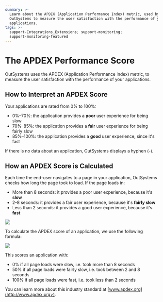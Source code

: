 ```yaml
---
summary: >-
  Learn about the APDEX (Application Performance Index) metric, used by
  OutSystems to measure the user satisfaction with the performance of your
  applications.
tags: >-
  support-Integrations_Extensions; support-monitoring; 
  support-monitoring-featured
---
```


# The APDEX Performance Score

OutSystems uses the APDEX \(Application Performance Index\) metric, to measure the user satisfaction with the performance of your applications.

## How to Interpret an APDEX Score

Your applications are rated from 0% to 100%:

* 0%–70%:  the application provides a **poor** user experience for being slow
* 70%–85%: the application provides a **fair** user experience for being fairly slow
* 85%–100%: the application provides a **good** user experience, since it's fast

If there is no data about an application, OutSystems displays a hyphen \(-\).

## How an APDEX Score is Calculated

Each time the end-user navigates to a page in your application, OutSystems checks how long the page took to load. If the page loads in:

* More than 8 seconds: it provides a poor user experience, because it's **slow**
* 2–8 seconds: it provides a fair user experience, because it's **fairly slow**
* Less than 2 seconds: it provides a good user experience, because it's **fast**

![](../../../.gitbook/assets/the-apdex-performance-score-2.png)

To calculate the APDEX score of an application, we use the following formula:

![](../../../.gitbook/assets/the-apdex-performance-score-3.png)

This scores an application with:

* 0% if all page loads were slow, i.e. took more than 8 seconds
* 50% if all page loads were fairly slow, i.e. took between 2 and 8 seconds
* 100% if all page loads were fast, i.e. took less than 2 seconds

You can learn more about this industry standard at [www.apdex.org](http://www.apdex.org>).

